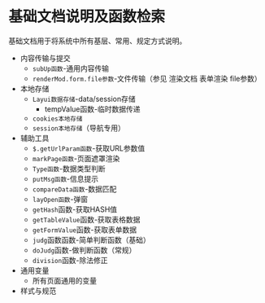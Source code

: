 # 基础文档说明及函数检索

基础文档用于将系统中所有基层、常用、规定方式说明。

- 内容传输与提交
  - `subUp函数`-通用内容传输
  - `renderMod.form.file参数`-文件传输（参见 渲染文档 表单渲染 file参数）
- 本地存储
  - `Layui数据存储`-data/session存储
    - tempValue函数-临时数据传递
  - `cookies本地存储`
  - `session本地存储`（导航专用）
- 辅助工具
  - `$.getUrlParam函数`-获取URL参数值
  - `markPage函数`-页面遮罩渲染
  - `Type函数`-数据类型判断
  - `putMsg函数`-信息提示
  - `compareData函数`-数据匹配
  - `layOpen函数`-弹窗
  - `getHash`函数-获取HASH值
  - `getTableValue`函数-获取表格数据
  - `getFormValue`函数-获取表单数据
  - `judg`函数函数-简单判断函数（基础）
  - `doJudg`函数-做判断函数（常规）
  - `division`函数-除法修正
- 通用变量
  - 所有页面通用的变量
- 样式与规范